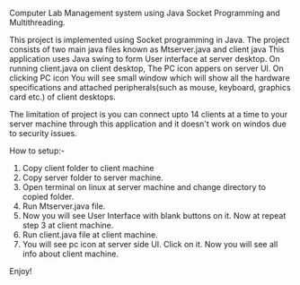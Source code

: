 Computer Lab Management system using Java Socket Programming and Multithreading.

This project is implemented using Socket programming in Java. The project consists of two main java files known as Mtserver.java and client java
This application uses Java swing to form User interface at server desktop. On running client.java on client desktop, The PC icon appers on server UI.
On clicking PC icon You will see small window which will show all the hardware specifications and attached peripherals(such as mouse, keyboard, graphics card etc.) of client desktops.

The limitation of project is you can connect upto 14 clients at a time to your server machine through this application and it doesn't work on windos due to security issues.

How to setup:-
1. Copy client folder to client machine
2. Copy server folder to server machine.
3. Open terminal on linux at server machine and change directory to copied folder.
4. Run Mtserver.java file.
5. Now you will see User Interface with blank buttons on it. Now at repeat step 3 at client machine.
6. Run client.java file at client machine.
7. You will see pc icon at server side UI. Click on it. Now you will see all info about client machine.

Enjoy!

